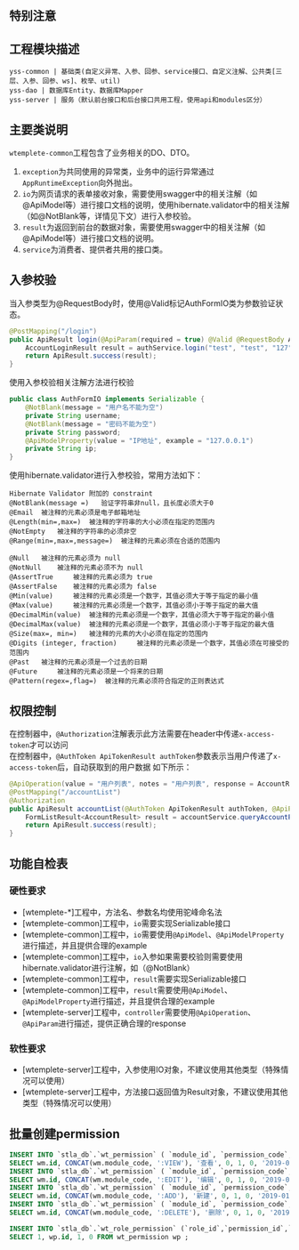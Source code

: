 
## 特别注意


## 工程模块描述

```
yss-common | 基础类(自定义异常、入参、回参、service接口、自定义注解、公共类[三层、入参、回参、ws]、枚举、util)
yss-dao | 数据库Entity、数据库Mapper 
yss-server | 服务（默认前台接口和后台接口共用工程，使用api和modules区分） 
```

## 主要类说明

`wtemplete-common`工程包含了业务相关的DO、DTO。<br/>
1. `exception`为共同使用的异常类，业务中的运行异常通过`AppRuntimeException`向外抛出。<br/>
2. `io`为网页请求的表单接收对象，需要使用swagger中的相关注解（如@ApiModel等）进行接口文档的说明，使用hibernate.validator中的相关注解（如@NotBlank等，详情见下文）进行入参校验。<br/>
3. `result`为返回到前台的数据对象，需要使用swagger中的相关注解（如@ApiModel等）进行接口文档的说明。<br/>
4. `service`为消费者、提供者共用的接口类。<br/>

## 入参校验

当入参类型为@RequestBody时，使用@Valid标记AuthFormIO类为参数验证状态。
```java
@PostMapping("/login")
public ApiResult login(@ApiParam(required = true) @Valid @RequestBody AuthFormIO body) {
    AccountLoginResult result = authService.login("test", "test", "127");
    return ApiResult.success(result);
}
```
使用入参校验相关注解方法进行校验
```java
public class AuthFormIO implements Serializable {
    @NotBlank(message = "用户名不能为空")
    private String username;
    @NotBlank(message = "密码不能为空")
    private String password;
    @ApiModelProperty(value = "IP地址", example = "127.0.0.1")
    private String ip;
}
```


使用hibernate.validator进行入参校验，常用方法如下：
```
Hibernate Validator 附加的 constraint     
@NotBlank(message =)   验证字符串非null，且长度必须大于0     
@Email  被注释的元素必须是电子邮箱地址     
@Length(min=,max=)  被注释的字符串的大小必须在指定的范围内     
@NotEmpty   被注释的字符串的必须非空     
@Range(min=,max=,message=)  被注释的元素必须在合适的范围内

@Null   被注释的元素必须为 null     
@NotNull    被注释的元素必须不为 null     
@AssertTrue     被注释的元素必须为 true     
@AssertFalse    被注释的元素必须为 false     
@Min(value)     被注释的元素必须是一个数字，其值必须大于等于指定的最小值     
@Max(value)     被注释的元素必须是一个数字，其值必须小于等于指定的最大值     
@DecimalMin(value)  被注释的元素必须是一个数字，其值必须大于等于指定的最小值     
@DecimalMax(value)  被注释的元素必须是一个数字，其值必须小于等于指定的最大值     
@Size(max=, min=)   被注释的元素的大小必须在指定的范围内     
@Digits (integer, fraction)     被注释的元素必须是一个数字，其值必须在可接受的范围内     
@Past   被注释的元素必须是一个过去的日期     
@Future     被注释的元素必须是一个将来的日期     
@Pattern(regex=,flag=)  被注释的元素必须符合指定的正则表达式   
```

## 权限控制

在控制器中，`@Authorization`注解表示此方法需要在header中传递`x-access-token`才可以访问<br/>
在控制器中，`@AuthToken ApiTokenResult authToken`参数表示当用户传递了`x-access-token`后，自动获取到的用户数据
如下所示：
```java
@ApiOperation(value = "用户列表", notes = "用户列表", response = AccountResult.class)
@PostMapping("/accountList")
@Authorization
public ApiResult accountList(@AuthToken ApiTokenResult authToken, @ApiParam(required = true) @Valid @RequestBody PageListIO<AuthFormIO> body) {
    FormListResult<AccountResult> result = accountService.queryAccountPageList(body);
    return ApiResult.success(result);
}
```



## 功能自检表

### 硬性要求

* [wtemplete-*]工程中，方法名、参数名均使用驼峰命名法
* [wtemplete-common]工程中，`io`需要实现Serializable接口
* [wtemplete-common]工程中，`io`需要使用`@ApiModel`、`@ApiModelProperty`进行描述，并且提供合理的example
* [wtemplete-common]工程中，`io`入参如果需要校验则需要使用hibernate.validator进行注解，如（@NotBlank）
* [wtemplete-common]工程中，`result`需要实现Serializable接口
* [wtemplete-common]工程中，`result`需要使用`@ApiModel`、`@ApiModelProperty`进行描述，并且提供合理的example
* [wtemplete-server]工程中，`controller`需要使用`@ApiOperation`、`@ApiParam`进行描述，提供正确合理的response

### 软性要求

* [wtemplete-server]工程中，入参使用IO对象，不建议使用其他类型（特殊情况可以使用）
* [wtemplete-server]工程中，方法接口返回值为Result对象，不建议使用其他类型（特殊情况可以使用）

## 批量创建permission
```sql
INSERT INTO `stla_db`.`wt_permission` ( `module_id`, `permission_code`, `permission_name`, `order_num`, `is_publish`, `is_delete`, `update_time`, `create_time` ) 
SELECT wm.id, CONCAT(wm.module_code, ':VIEW'), '查看', 0, 1, 0, '2019-01-01','2019-01-01'  FROM wt_module AS wm;
INSERT INTO `stla_db`.`wt_permission` ( `module_id`, `permission_code`, `permission_name`, `order_num`, `is_publish`, `is_delete`, `update_time`, `create_time` ) 
SELECT wm.id, CONCAT(wm.module_code, ':EDIT'), '编辑', 0, 1, 0, '2019-01-01','2019-01-01'  FROM wt_module AS wm;
INSERT INTO `stla_db`.`wt_permission` ( `module_id`, `permission_code`, `permission_name`, `order_num`, `is_publish`, `is_delete`, `update_time`, `create_time` ) 
SELECT wm.id, CONCAT(wm.module_code, ':ADD'), '新建', 0, 1, 0, '2019-01-01','2019-01-01'  FROM wt_module AS wm;
INSERT INTO `stla_db`.`wt_permission` ( `module_id`, `permission_code`, `permission_name`, `order_num`, `is_publish`, `is_delete`, `update_time`, `create_time` ) 
SELECT wm.id, CONCAT(wm.module_code, ':DELETE'), '删除', 0, 1, 0, '2019-01-01','2019-01-01'  FROM wt_module AS wm;

INSERT INTO `stla_db`.`wt_role_permission` (`role_id`,`permission_id`,`is_publish`, `is_delete`) 
SELECT 1, wp.id, 1, 0 FROM wt_permission wp ;
```